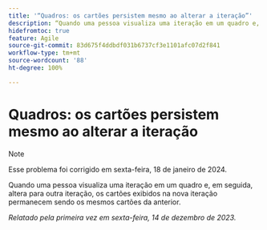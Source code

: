 ```yaml
---
title: '“Quadros: os cartões persistem mesmo ao alterar a iteração”'
description: “Quando uma pessoa visualiza uma iteração em um quadro e, em seguida, altera para outra iteração, os cartões exibidos na nova iteração permanecem sendo os mesmos cartões da anterior.”
hidefromtoc: true
feature: Agile
source-git-commit: 83d675f4ddbdf031b6737cf3e1101afc07d2f841
workflow-type: tm+mt
source-wordcount: '88'
ht-degree: 100%

---
```



# Quadros: os cartões persistem mesmo ao alterar a iteração

>[!NOTE]
>
>Esse problema foi corrigido em sexta-feira, 18 de janeiro de 2024.

Quando uma pessoa visualiza uma iteração em um quadro e, em seguida, altera para outra iteração, os cartões exibidos na nova iteração permanecem sendo os mesmos cartões da anterior.

_Relatado pela primeira vez em sexta-feira, 14 de dezembro de 2023._
